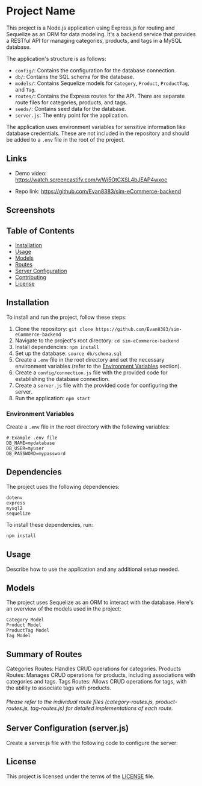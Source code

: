 # Project Name

This project is a Node.js application using Express.js for routing and Sequelize as an ORM for data modeling. It's a backend service that provides a RESTful API for managing categories, products, and tags in a MySQL database.

The application's structure is as follows:

- `config/`: Contains the configuration for the database connection.
- `db/`: Contains the SQL schema for the database.
- `models/`: Contains Sequelize models for `Category`, `Product`, `ProductTag`, and `Tag`.
- `routes/`: Contains the Express routes for the API. There are separate route files for categories, products, and tags.
- `seeds/`: Contains seed data for the database.
- `server.js`: The entry point for the application.

The application uses environment variables for sensitive information like database credentials. These are not included in the repository and should be added to a `.env` file in the root of the project.
## Links
- Demo video: 
  https://watch.screencastify.com/v/Wi5OtCXSL4bJEAP4wxoc

- Repo link:
  https://github.com/Evan8383/sim-eCommerce-backend

## Screenshots

## Table of Contents

- [Installation](#installation)
- [Usage](#usage)
- [Models](#models)
- [Routes](#routes)
- [Server Configuration](#server-configuration)
- [Contributing](#contributing)
- [License](#license)

## Installation

To install and run the project, follow these steps:

1. Clone the repository: `git clone https://github.com/Evan8383/sim-eCommerce-backend`
2. Navigate to the project's root directory: `cd sim-eCommerce-backend`
3. Install dependencies: `npm install`
4. Set up the database: `source db/schema.sql`
5. Create a `.env` file in the root directory and set the necessary environment variables (refer to the [Environment Variables](#environment-variables) section).
6. Create a `config/connection.js` file with the provided code for establishing the database connection.
7. Create a `server.js` file with the provided code for configuring the server.
8. Run the application: `npm start`

### Environment Variables

Create a `.env` file in the root directory with the following variables:

```plaintext
# Example .env file
DB_NAME=mydatabase
DB_USER=myuser
DB_PASSWORD=mypassword
```

## Dependencies
The project uses the following dependencies:
```
dotenv
express
mysql2
sequelize
```
To install these dependencies, run:
```bash
npm install
```

## Usage
Describe how to use the application and any additional setup needed.

## Models
The project uses Sequelize as an ORM to interact with the database. Here's an overview of the models used in the project:
```
Category Model
Product Model
ProductTag Model
Tag Model
```

## Summary of Routes
Categories Routes: Handles CRUD operations for categories.
Products Routes: Manages CRUD operations for products, including associations with categories and tags.
Tags Routes: Allows CRUD operations for tags, with the ability to associate tags with products.

###### Please refer to the individual route files (category-routes.js, product-routes.js, tag-routes.js) for detailed implementations of each route.

## Server Configuration (server.js)
Create a server.js file with the following code to configure the server:

## License
This project is licensed under the terms of the [LICENSE](LICENSE) file.